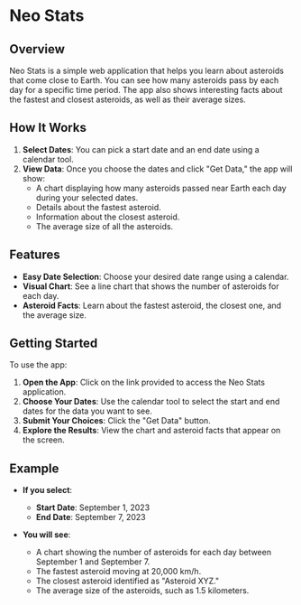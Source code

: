 # Neo Stats

## Overview

Neo Stats is a simple web application that helps you learn about asteroids that come close to Earth. You can see how many asteroids pass by each day for a specific time period. The app also shows interesting facts about the fastest and closest asteroids, as well as their average sizes.

## How It Works

1. **Select Dates**: You can pick a start date and an end date using a calendar tool.
2. **View Data**: Once you choose the dates and click "Get Data," the app will show:
   - A chart displaying how many asteroids passed near Earth each day during your selected dates.
   - Details about the fastest asteroid.
   - Information about the closest asteroid.
   - The average size of all the asteroids.

## Features

- **Easy Date Selection**: Choose your desired date range using a calendar.
- **Visual Chart**: See a line chart that shows the number of asteroids for each day.
- **Asteroid Facts**: Learn about the fastest asteroid, the closest one, and the average size.

## Getting Started

To use the app:

1. **Open the App**: Click on the link provided to access the Neo Stats application.
2. **Choose Your Dates**: Use the calendar tool to select the start and end dates for the data you want to see.
3. **Submit Your Choices**: Click the "Get Data" button.
4. **Explore the Results**: View the chart and asteroid facts that appear on the screen.

## Example

- **If you select**:
  - **Start Date**: September 1, 2023
  - **End Date**: September 7, 2023

- **You will see**:
  - A chart showing the number of asteroids for each day between September 1 and September 7.
  - The fastest asteroid moving at 20,000 km/h.
  - The closest asteroid identified as "Asteroid XYZ."
  - The average size of the asteroids, such as 1.5 kilometers.